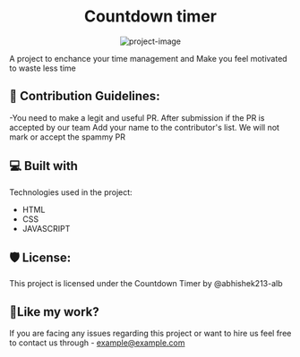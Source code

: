 <h1 align="center" id="title">Countdown timer</h1>

<p align="center"><img src="https://user-images.githubusercontent.com/70385488/192114009-0830321a-d227-4a4d-8411-6c03b54d7ce6.png" alt="project-image"></p>

<p id="description">A project to enchance your time management and Make you feel motivated to waste less time</p>

<h2>🍰 Contribution Guidelines:</h2>

\-You need to make a legit and useful PR.
After submission if the PR is accepted by our team Add your name to the contributor's list.
We will not mark or accept the spammy PR

  
  
<h2>💻 Built with</h2>

Technologies used in the project:

*   HTML
*   CSS
*   JAVASCRIPT

<h2>🛡️ License:</h2>

This project is licensed under the Countdown Timer by @abhishek213-alb

<h2>💖Like my work?</h2>

If you are facing any issues regarding this project or want to hire us 
feel free to contact us through - example@example.com
